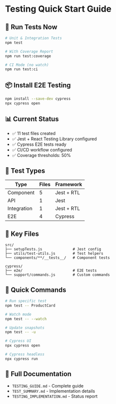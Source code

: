 # Testing Quick Start Guide

## 🚀 Run Tests Now

```bash
# Unit & Integration Tests
npm test

# With Coverage Report
npm run test:coverage

# CI Mode (no watch)
npm run test:ci
```

## 📦 Install E2E Testing

```bash
npm install --save-dev cypress
npx cypress open
```

## 📊 Current Status

- ✅ 11 test files created
- ✅ Jest + React Testing Library configured
- ✅ Cypress E2E tests ready
- ✅ CI/CD workflow configured
- ✅ Coverage thresholds: 50%

## 🧪 Test Types

| Type | Files | Framework |
|------|-------|-----------|
| Component | 5 | Jest + RTL |
| API | 1 | Jest |
| Integration | 1 | Jest + RTL |
| E2E | 4 | Cypress |

## 📁 Key Files

```
src/
├── setupTests.js              # Jest config
├── utils/test-utils.js        # Test helpers
└── components/**/__tests__/   # Component tests

cypress/
├── e2e/                       # E2E tests
└── support/commands.js        # Custom commands
```

## 🎯 Quick Commands

```bash
# Run specific test
npm test -- ProductCard

# Watch mode
npm test -- --watch

# Update snapshots
npm test -- -u

# Cypress UI
npx cypress open

# Cypress headless
npx cypress run
```

## 📖 Full Documentation

- `TESTING_GUIDE.md` - Complete guide
- `TEST_SUMMARY.md` - Implementation details
- `TESTING_IMPLEMENTATION.md` - Status report
